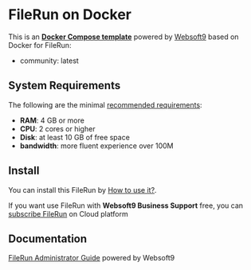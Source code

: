 # FileRun on Docker  

This is an **[Docker Compose template](https://github.com/Websoft9/docker-library)** powered by [Websoft9](https://www.websoft9.com) based on Docker for FileRun:


 - community:  latest


## System Requirements

The following are the minimal [recommended requirements](https://filerun.com):

* **RAM**: 4 GB or more
* **CPU**: 2 cores or higher
* **Disk**: at least 10 GB of free space
* **bandwidth**: more fluent experience over 100M  

## Install

You can install this FileRun by [How to use it?](https://github.com/Websoft9/docker-library#how-to-use-it).   

If you want use FileRun with **Websoft9 Business Support** free, you can [subscribe FileRun](https://www.websoft9.com/apps) on Cloud platform

## Documentation

[FileRun Administrator Guide](https://support.websoft9.com/docs/filerun) powered by Websoft9
